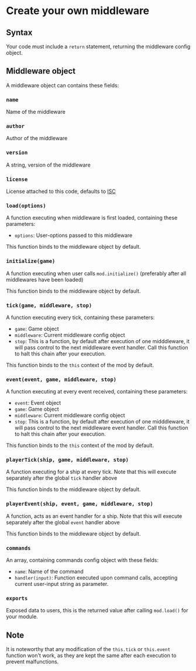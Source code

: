 # Create your own middleware

## Syntax
Your code must include a `return` statement, returning the middleware config object.
## Middleware object
A middleware object can contains these fields:
### `name`
Name of the middleware
### `author`
Author of the middleware
### `version`
A string, version of the middleware
### `license`
License attached to this code, defaults to [ISC](https://en.wikipedia.org/wiki/ISC_license)
### `load(options)`
A function executing when middleware is first loaded, containing these parameters:
- `options`: User-options passed to this middleware

This function binds to the middleware object by default.
### `initialize(game)`
A function executing when user calls `mod.initialize()` (preferably after all middlewares have been loaded)

This function binds to the middleware object by default.
### `tick(game, middleware, stop)`
A function executing every tick, containing these parameters:
- `game`: Game object
- `middleware`: Current middleware config object
- `stop`: This is a function, by default after execution of one midddleware, it will pass control to the next middleware event handler. Call this function to halt this chain after your execution.

This function binds to the `this` context of the mod by default.
### `event(event, game, middleware, stop)`
A function executing at every event received, containing these parameters:
- `event`: Event object
- `game`: Game object
- `middleware`: Current middleware config object
- `stop`: This is a function, by default after execution of one midddleware, it will pass control to the next middleware event handler. Call this function to halt this chain after your execution.

This function binds to the `this` context of the mod by default.
### `playerTick(ship, game, middleware, stop)`
A function executing for a ship at every tick.
Note that this will execute separately after the global `tick` handler above

This function binds to the middleware object by default.
### `playerEvent(ship, event, game, middleware, stop)`
A function, acts as an event handler for a ship.
Note that this will execute separately after the global `event` handler above

This function binds to the middleware object by default.
### `commands`
An array, containing commands config object with these fields:
- `name`: Name of the command
- `handler(input)`: Function executed upon command calls, accepting current user-input string as parameter.
### `exports`
Exposed data to users, this is the returned value after calling `mod.load()` for your module.

## Note
It is noteworthy that any modification of the `this.tick` or `this.event` function won't work, as they are kept the same after each execution to prevent malfunctions.
